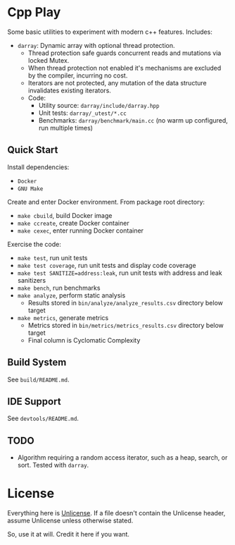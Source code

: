 # Cpp Play  

Some basic utilities to experiment with modern c++ features. Includes:  
- `darray`: Dynamic array with optional thread protection.  
    - Thread protection safe guards concurrent reads and mutations via locked Mutex.  
    - When thread protection not enabled it's mechanisms are excluded by the compiler, incurring no cost.  
    - Iterators are not protected, any mutation of the data structure invalidates existing iterators.  
    - Code:
        - Utility source: `darray/include/darray.hpp`  
        - Unit tests: `darray/_utest/*.cc`
        - Benchmarks: `darray/benchmark/main.cc` (no warm up configured, run multiple times)

## Quick Start  
Install dependencies:  
- `Docker`  
- `GNU Make`  

Create and enter Docker environment. From package root directory:  
- `make cbuild`, build Docker image  
- `make ccreate`, create Docker container  
- `make cexec`, enter running Docker container  

Exercise the code:  
- `make test`, run unit tests  
- `make test coverage`, run unit tests and display code coverage  
- `make test SANITIZE=address:leak`, run unit tests with address and leak sanitizers
- `make bench`, run benchmarks  
- `make analyze`, perform static analysis  
    - Results stored in `bin/analyze/analyze_results.csv` directory below target  
- `make metrics`, generate metrics 
    - Metrics stored in `bin/metrics/metrics_results.csv` directory below target  
    - Final column is Cyclomatic Complexity  

## Build System  
See `build/README.md`.

## IDE Support    
See `devtools/README.md`.

## TODO  
- Algorithm requiring a random access iterator, such as a heap, search, or sort. Tested with `darray`.

# License  
Everything here is [Unlicense](https://unlicense.org).
If a file doesn't contain the Unlicense header, assume Unlicense unless 
otherwise stated.

So, use it at will. Credit it here if you want.
